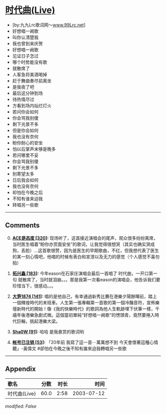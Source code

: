 # [时代曲(Live)](https://music.163.com/song?id=31234194)

* [by:九九Lrc歌词网～www.99Lrc.net]
* 好想唱一阙歌
* 叫你认清楚我
* 我也曾到来庆贺
* 好想唱一阙歌
* 见证日子怎过
* 哪个时势能没有歌
* 就散席了
* 人客急将美酒喝掉
* 赶于舞曲奏尽前离坐
* 是我夜了吧
* 最后这分钟到场
* 待热情尽过
* 方看到场内灿烂灯火
* 若问你会如何
* 你会骂我别傻
* 剩下光景不多
* 但是你会如何
* 我也没有奈何
* 盼你耐心的安坐
* 怕以后掌声未够是晚多
* 若问哪里不妥
* 你会骂我别傻
* 剩下光景不多
* 别寄望太多
* 日后我会如何
* 我也没有奈何
* 却怕在今晚之后
* 不知有谁来迫我
* 转唱另一些歌


---

## Comments
0. **[ACE是态度 \[320\]](https://music.163.com/#/user/home?id=15598391):** 现场听了，这首接近演唱会的尾声，观众很多纷纷离席，当时医生唱着“盼你亦赏面安坐”的歌词，让我觉得很想哭（其实也确实哭成狗，丢脸）...这首歌很赞，因为是医生的早期歌曲，不红，但我想代表了医生的某一刻心情吧，他唱的时候有表白和宣泄以及无力的感觉（个人感觉不喜勿拍）

1. **[拓兴鑫 \[183\]](https://music.163.com/#/user/home?id=60096212):** 今年eason在石家庄演唱会最后一首唱了 时代曲，一开口第一句   就散席了，当时就泪崩。。。那是我第一次看eason的演唱会，他告诉我们要珍惜当下，很感动。。。   

2. **[大笋1874 \[141\]](https://music.163.com/#/user/home?id=30202781):** 唱的是他自己，有幸通過新秀比賽在港樂夕陽餘暉前，踏上一個輝煌時代的末班車。人生第一張專輯第一首歌的第一個冷豔音符，宣佈樂壇新時代的開始！像《我的快樂時代》的歌詞為他人生軌跡埋下伏筆一樣，千禧年後港樂急劇式微。這個當初單純“好想唱一阙歌”的愣頭青，竟然要捲入時代巨輪，挑起港樂大梁。

3. **[Sha0W \[91\]](https://music.163.com/#/user/home?id=39446200):** 哈哈 是我悬赏的歌词哟

4. **[帐号已注销 \[53\]](https://music.163.com/#/user/home?id=51854817):** 「20年前 我寫了這一首⋯萬萬想不到 今天會懷著這種心情聽」-黃偉文   #卻怕在今晚之後不知有誰來迫我轉唱另一些歌



---

## Appendix

|歌名|分数|时长|时间|
|:---|:---:|---:|---:|
|时代曲(Live)|60.0|2:58|2003-07-12

*modified: False*